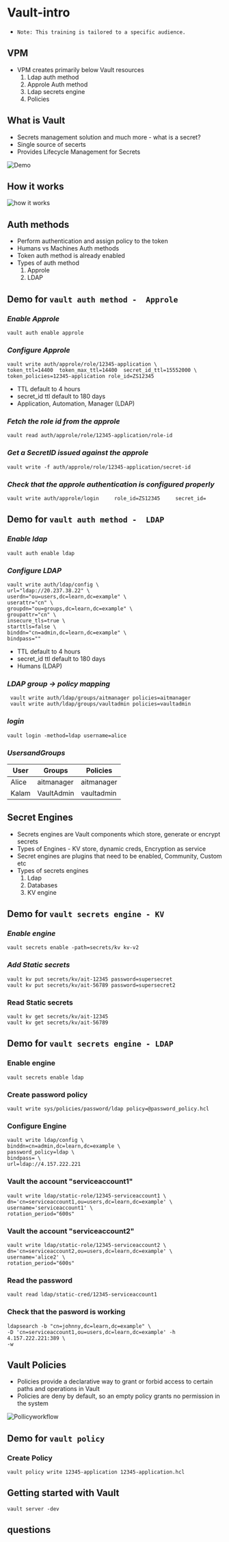 # Vault-intro
* `Note: This training is tailored to a specific audience.`

## VPM

* VPM creates primarily below Vault resources
    1. Ldap auth method
    2. Approle Auth method
    3. Ldap secrets engine
    4. Policies

## What is Vault  


* Secrets management solution and much more - what is a secret?
* Single source of secerts
* Provides Lifecycle Management for Secrets

![Demo](https://developer.hashicorp.com/_next/image?url=https%3A%2F%2Fcontent.hashicorp.com%2Fapi%2Fassets%3Fproduct%3Dvault%26version%3Drefs%252Fheads%252Frelease%252F1.15.x%26asset%3Dwebsite%252Fpublic%252Fimg%252Fhow-vault-works.png%26width%3D2077%26height%3D1343&w=3840&q=75)

## How it works

![how it works](https://developer.hashicorp.com/_next/image?url=https%3A%2F%2Fcontent.hashicorp.com%2Fapi%2Fassets%3Fproduct%3Dvault%26version%3Drefs%252Fheads%252Frelease%252F1.15.x%26asset%3Dwebsite%252Fpublic%252Fimg%252Fvault-workflow-diagram1.png%26width%3D8300%26height%3D9000&w=3840&q=75)

## Auth methods
* Perform authentication and assign policy to the token
* Humans vs Machines Auth methods
* Token auth method is already enabled
* Types of auth method
    1. Approle
    2. LDAP

## Demo for `vault auth method -  Approle`  
### *Enable Approle*

    vault auth enable approle

### *Configure Approle*

    vault write auth/approle/role/12345-application \  
    token_ttl=14400  token_max_ttl=14400  secret_id_ttl=15552000 \  
    token_policies=12345-application role_id=ZS12345


* TTL default to 4 hours
* secret_id ttl default to 180 days
* Application, Automation, Manager (LDAP)


### *Fetch the role id from the approle*

    vault read auth/approle/role/12345-application/role-id


### *Get a SecretID issued against the approle*

    vault write -f auth/approle/role/12345-application/secret-id

### *Check that the approle authentication is configured properly*

    vault write auth/approle/login     role_id=ZS12345     secret_id=


## Demo for `vault auth method -  LDAP`  
### *Enable ldap*

    vault auth enable ldap

### *Configure LDAP*

    vault write auth/ldap/config \
    url="ldap://20.237.38.22" \
    userdn="ou=users,dc=learn,dc=example" \
    userattr="cn" \
    groupdn="ou=groups,dc=learn,dc=example" \
    groupattr="cn" \
    insecure_tls=true \
    starttls=false \
    binddn="cn=admin,dc=learn,dc=example" \
    bindpass="" 

* TTL default to 4 hours
* secret_id ttl default to 180 days
* Humans (LDAP)

### *LDAP group -> policy mapping*

     vault write auth/ldap/groups/aitmanager policies=aitmanager
     vault write auth/ldap/groups/vaultadmin policies=vaultadmin

### *login*

    vault login -method=ldap username=alice
### *UsersandGroups*

| User     |  Groups       | Policies
| -------- | -------       | -------
| Alice    | aitmanager          | aitmanager
| Kalam    | VaultAdmin    | vaultadmin

## Secret Engines
* Secrets engines are Vault components which store, generate or encrypt secrets
* Types of Engines - KV store, dynamic creds, Encryption as service
* Secret engines are plugins that need to be enabled, Community, Custom etc
* Types of secrets engines
    1. Ldap
    2. Databases
    3. KV engine

## Demo for `vault secrets engine - KV`  
### *Enable engine*

    vault secrets enable -path=secrets/kv kv-v2

### *Add Static secrets*

    vault kv put secrets/kv/ait-12345 password=supersecret
    vault kv put secrets/kv/ait-56789 password=supersecret2

### Read Static secrets

    vault kv get secrets/kv/ait-12345
    vault kv get secrets/kv/ait-56789

## Demo for `vault secrets engine - LDAP`  
### Enable engine

    vault secrets enable ldap

### Create password policy

    vault write sys/policies/password/ldap policy=@password_policy.hcl


### Configure Engine

    vault write ldap/config \
    binddn=cn=admin,dc=learn,dc=example \
    password_policy=ldap \
    bindpass= \
    url=ldap://4.157.222.221
   


### Vault the account "serviceaccount1"

    vault write ldap/static-role/12345-serviceaccount1 \
    dn='cn=serviceaccount1,ou=users,dc=learn,dc=example' \
    username='serviceaccount1' \
    rotation_period="600s"


### Vault the account "serviceaccount2"

    vault write ldap/static-role/12345-serviceaccount2 \
    dn='cn=serviceaccount2,ou=users,dc=learn,dc=example' \
    username='alice2' \
    rotation_period="600s"

### Read the password

    vault read ldap/static-cred/12345-serviceaccount1


### Check that the pasword is working

    ldapsearch -b "cn=johnny,dc=learn,dc=example" \
    -D 'cn=serviceaccount1,ou=users,dc=learn,dc=example' -h 4.157.222.221:389 \
    -w 


## Vault Policies
* Policies provide a declarative way to grant or forbid access to certain paths and operations in Vault
* Policies are deny by default, so an empty policy grants no permission in the system

![Pollicyworkflow](https://developer.hashicorp.com/_next/image?url=https%3A%2F%2Fcontent.hashicorp.com%2Fapi%2Fassets%3Fproduct%3Dvault%26version%3Drefs%252Fheads%252Frelease%252F1.15.x%26asset%3Dwebsite%252Fpublic%252Fimg%252Fvault-policy-workflow.svg%26width%3D669%26height%3D497&w=1920&q=75)

## Demo for `vault policy`  
### Create Policy

    vault policy write 12345-application 12345-application.hcl

## Getting started with Vault

    vault server -dev


## questions

